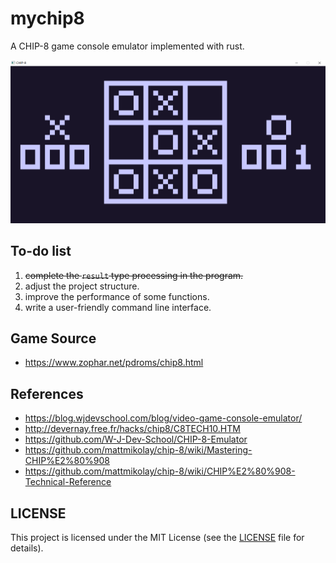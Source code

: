 # mychip8
A CHIP-8 game console emulator implemented with rust.

![TICTAC](TICTAC.png)



## To-do list

1. ~~complete the `result` type processing in the program.~~
2. adjust the project structure.
3. improve the performance of some functions.
4. write a user-friendly command line interface.



## Game Source

* https://www.zophar.net/pdroms/chip8.html



## References

* https://blog.wjdevschool.com/blog/video-game-console-emulator/
* http://devernay.free.fr/hacks/chip8/C8TECH10.HTM
* https://github.com/W-J-Dev-School/CHIP-8-Emulator
* https://github.com/mattmikolay/chip-8/wiki/Mastering-CHIP%E2%80%908
* https://github.com/mattmikolay/chip-8/wiki/CHIP%E2%80%908-Technical-Reference



## LICENSE

This project is licensed under the MIT License (see the
[LICENSE](LICENSE) file for details).
